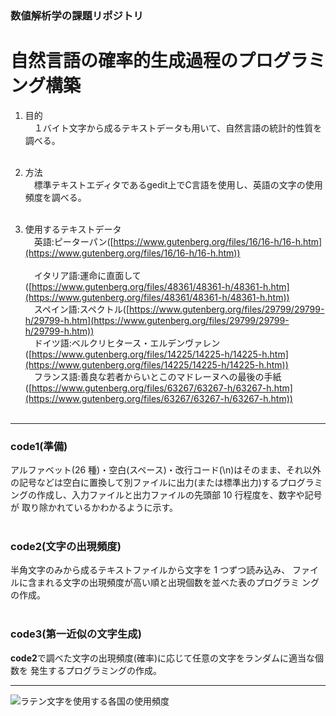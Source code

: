 ### 数値解析学の課題リポジトリ

# 自然言語の確率的生成過程のプログラミング構築

1. 目的<br>
&emsp;１バイト文字から成るテキストデータも用いて、自然言語の統計的性質を調べる。<br><br>

2. 方法<br>
&emsp;標準テキストエディタであるgedit上でC言語を使用し、英語の文字の使用頻度を調べる。<br><br>

3. 使用するテキストデータ<br>
&emsp;英語:ピーターパン([https://www.gutenberg.org/files/16/16-h/16-h.htm](https://www.gutenberg.org/files/16/16-h/16-h.htm))<br><br>
&emsp;イタリア語:運命に直面して([https://www.gutenberg.org/files/48361/48361-h/48361-h.htm](https://www.gutenberg.org/files/48361/48361-h/48361-h.htm))<br>
&emsp;スペイン語:スペクトル([https://www.gutenberg.org/files/29799/29799-h/29799-h.htm](https://www.gutenberg.org/files/29799/29799-h/29799-h.htm))<br>
&emsp;ドイツ語:ベルクリヒタース・エルデンヴァレン([https://www.gutenberg.org/files/14225/14225-h/14225-h.htm](https://www.gutenberg.org/files/14225/14225-h/14225-h.htm))<br> 
&emsp;フランス語:善良な若者からいとこのマドレーヌへの最後の手紙([https://www.gutenberg.org/files/63267/63267-h/63267-h.htm](https://www.gutenberg.org/files/63267/63267-h/63267-h.htm))<br><br>

---

### code1(準備)
アルファベット(26 種)・空白(スペース)・改行コード(\n)はそのまま、それ以外
の記号などは空白に置換して別ファイルに出力(または標準出力)するプログラミ
ングの作成し、入力ファイルと出力ファイルの先頭部 10 行程度を、数字や記号が
取り除かれているかわかるように示す。<br><br>

### code2(文字の出現頻度)
半角文字のみから成るテキストファイルから文字を 1 つずつ読み込み、 
ファイルに含まれる文字の出現頻度が高い順と出現個数を並べた表のプログラミ
ングの作成。<br><br>

### code3(第一近似の文字生成)
**code2**で調べた文字の出現頻度(確率)に応じて任意の文字をランダムに適当な個数を
発生するプログラミングの作成。

---
![ラテン文字を使用する各国の使用頻度][def]

[def]: img/language.png